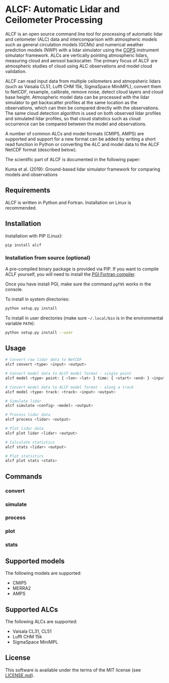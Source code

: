 ALCF: Automatic Lidar and Ceilometer Processing
==================================================

ALCF is an open source command line tool for processing of automatic
lidar and ceilometer (ALC) data and intercomparison with atmospheric models
such as general circulation models (GCMs) and numerical weather prediction models
(NWP) with a lidar simulator using the [COPS](https://github.com/CFMIP/COSPv2.0) instrument simulator framework. ALCs are vertically pointing atmospheric
lidars, measuring cloud and aerosol backscatter.
The primary focus of ALCF are atmospheric studies of cloud using ALC
observations and model cloud validation.

ALCF can read input data from multiple ceilometers and atmopsheric lidars
(such as Vaisala CL51, Lufft CHM 15k, SigmaSpace MiniMPL), convert them
to NetCDF, resample, calibrate, remove noise, detect cloud layers and cloud
base height. Atmospheric model data can be processed with the lidar simulator
to get backscatter profiles at the same location as the observations,
which can then be compared directly with the observations. The same
cloud detection algorithm is used on both observed lidar profiles and simulated
lidar profiles, so that cloud statistics such as cloud occurrence can be
compared between the model and observations.

A number of common ALCs and model formats (CMIP5, AMPS) are supported and
support for a new format can be added by writing a short read function in
Python or converting the ALC and model data to the ALCF NetCDF format
(described below).

The scientific part of ALCF is documented in the following paper:

Kuma et al. (2019): Ground-based lidar simulator framework for comparing models
and observations

Requirements
------------

ALCF is written in Python and Fortran. Installation on Linux is recommended.

Installation
------------

Installation with PIP (Linux):

```sh
pip install alcf
```

### Installation from source (optional)

A pre-compiled binary package is provided via PIP. If you want to compile
ACLF yourself, you will need to install the
[PGI Fortran compiler](https://www.pgroup.com/products/community.htm).

Once you have install PGI, make sure the command `pgf95` works in the console.

To install in system directories:

```sh
python setup.py install
```

To install in user directories (make sure `~/.local/bin` is in the environmental variable `PATH`):

```sh
python setup.py install --user
```

Usage
-----

```sh
# Convert raw lidar data to NetCDF
alcf convert <type> <input> <output>

# Convert model data to ALCF model format - single point
alcf model <type> point: { <lon> <lat> } time: { <start> <end> } <input> <output>

# Convert model data to ALCF model format - along a track
alcf model <type> track: <track> <input> <output>

# Simulate lidar
alcf simulate <config> <model> <output>

# Process lidar data
alcf process <lidar> <output>

# Plot lidar data
alcf plot lidar <lidar> <output>

# Calculate statistics
alcf stats <lidar> <output>

# Plot statistics
alcf plot stats <stats>
```

Commands
--------

### convert

### simulate

### process

### plot

### stats

Supported models
----------------

The following models are supported:

- CMIP5
- MERRA2
- AMPS

Supported ALCs
--------------

The following ALCs are supported:

- Vaisala CL31, CL51
- Lufft CHM 15k
- SigmaSpace MiniMPL

License
-------

This software is available under the terms of the MIT license
(see [LICENSE.md](LICENSE.md)).
